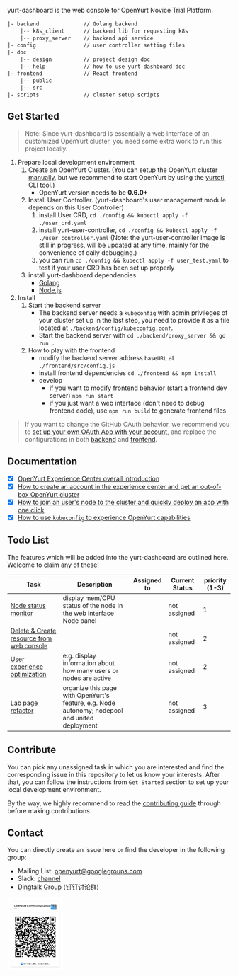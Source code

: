 yurt-dashboard is the web console for OpenYurt Novice Trial Platform.

```
|- backend              // Golang backend
    |-- k8s_client      // backend lib for requesting k8s
    |-- proxy_server    // backend api service
|- config               // user controller setting files
|- doc
    |-- design          // project design doc
    |-- help            // how to use yurt-dashboard doc
|- frontend             // React frontend
    |-- public
    |-- src
|- scripts              // cluster setup scripts
```

## Get Started

> Note: Since yurt-dashboard is essentially a web interface of an customized OpenYurt cluster, you need some extra work to run this project locally.

1. Prepare local development environment
   1. Create an OpenYurt Cluster. (You can setup the OpenYurt cluster [manually](https://github.com/openyurtio/openyurt/blob/master/docs/tutorial/manually-setup.md), but we recommend to start OpenYurt by using the [yurtctl](https://github.com/openyurtio/openyurt/blob/master/docs/tutorial/yurtctl.md) CLI tool.)
      - OpenYurt version needs to be **0.6.0+**
   2. Install User Controller. (yurt-dashboard's user management module depends on this User Controller)
      1. install User CRD, `cd ./config && kubectl apply -f ./user_crd.yaml`
      2. install yurt-user-controller, `cd ./config && kubectl apply -f ./user_controller.yaml` (Note: the yurt-user-controller image is still in progress, will be updated at any time, mainly for the convenience of daily debugging.)
      3. you can run `cd ./config && kubectl apply -f user_test.yaml` to test if your user CRD has been set up properly
   3. install yurt-dashboard dependencies
      - [Golang](https://go.dev/)
      - [Node.js](https://nodejs.dev/)
2. Install
   1. Start the backend server
      - The backend server needs a `kubeconfig` with admin privileges of your cluster set up in the last step, you need to provide it as a file located at `./backend/config/kubeconfig.conf`.
      - Start the backend server with `cd ./backend/proxy_server && go run .`
   2. How to play with the frontend
      - modify the backend server address `baseURL` at `./frontend/src/config.js`
      - install frontend dependencies `cd ./frontend && npm install`
      - develop
        - if you want to modify frontend behavior (start a frontend dev server) `npm run start`
        - if you just want a web interface (don't need to debug frontend code), use
          `npm run build` to generate frontend files

> If you want to change the GitHub OAuth behavior, we recommend you to [set up your own OAuth App with your account](https://docs.github.com/en/developers/apps/building-oauth-apps/creating-an-oauth-app), and replace the configurations in both [backend](./backend/proxy_server/auth.go) and [frontend](./frontend/src/components/User/LoginForm.jsx).

## Documentation

- [x] [OpenYurt Experience Center overall introduction](https://openyurt.io/docs/next/installation/openyurt-experience-center/overview)
- [x] [How to create an account in the experience center and get an out-of-box OpenYurt cluster](https://openyurt.io/docs/next/installation/openyurt-experience-center/user)
- [x] [How to join an user's node to the cluster and quickly deploy an app with one click](https://openyurt.io/docs/next/installation/openyurt-experience-center/web_console)
- [x] [How to use `kubeconfig` to experience OpenYurt capabilities](https://openyurt.io/docs/next/installation/openyurt-experience-center/kubeconfig)

## Todo List

The features which will be added into the yurt-dashboard are outlined here. Welcome to claim any of these!

| Task                                                                                               | Description                                                                                    | Assigned to | Current Status | priority (1-3) |
| -------------------------------------------------------------------------------------------------- | ---------------------------------------------------------------------------------------------- | ----------- | -------------- | -------------- |
| [Node status monitor](https://github.com/openyurtio/yurt-dashboard/issues/4)                       | display mem/CPU status of the node in the web interface Node panel                             |             | not assigned   | 1              |
| [Delete & Create resource from web console](https://github.com/openyurtio/yurt-dashboard/issues/6) |                                                                                                |             | not assigned   | 2              |
| [User experience optimization](https://github.com/openyurtio/yurt-dashboard/issues/8)              | e.g. display information about how many users or nodes are active                              |             | not assigned   | 2              |
| [Lab page refactor](https://github.com/openyurtio/yurt-dashboard/issues/9)                         | organize this page with OpenYurt's feature, e.g. Node autonomy; nodepool and united deployment |             | not assigned   | 3              |

## Contribute

You can pick any unassigned task in which you are interested and find the corresponding issue in this repository to let us know your interests. After that, you can follow the instructions from `Get Started` section to set up your local development environment.

By the way, we highly recommend to read the [contributing guide](https://github.com/openyurtio/openyurt/blob/master/CONTRIBUTING.md) through before making contributions.

## Contact

You can directly create an issue here or find the developer in the following group:

- Mailing List: openyurt@googlegroups.com
- Slack: [channel](https://join.slack.com/t/openyurt/shared_invite/zt-iw2lvjzm-MxLcBHWm01y1t2fiTD15Gw)
- Dingtalk Group (钉钉讨论群)

<div align="left">
    <img src="https://github.com/openyurtio/openyurt/blob/master/docs/img/ding.jpg" width=25% title="dingtalk">
</div>
